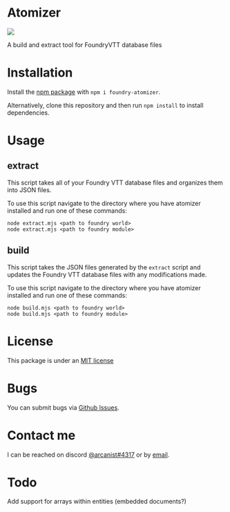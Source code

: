 # Atomizer

![](https://img.shields.io/github/v/tag/arcanistzed/atomizer)

A build and extract tool for FoundryVTT database files

# Installation

Install the [npm package](https://www.npmjs.com/package/foundry-atomizer) with `npm i foundry-atomizer`.

Alternatively, clone this repository and then run `npm install` to install dependencies.

# Usage

## extract

This script takes all of your Foundry VTT database files and organizes them into JSON files.

To use this script navigate to the directory where you have atomizer installed and run one of these commands:
```
node extract.mjs <path to foundry world>
node extract.mjs <path to foundry module>
```

## build

This script takes the JSON files generated by the `extract` script and updates the Foundry VTT database files with any modifications made.

To use this script navigate to the directory where you have atomizer installed and run one of these commands:
```
node build.mjs <path to foundry world>
node build.mjs <path to foundry module>
```

# License
This package is under an [MIT license](LICENSE)

# Bugs
You can submit bugs via [Github Issues](https://github.com/arcanistzed/jce/issues/new/choose).

# Contact me
I can be reached on discord [@arcanist#4317](https://discord.com/users/455117777745870860) or by [email](mailto:arcanistzed@gmail.com?subject=Atomizer%20for%20Foundry%20VTT).

# Todo

Add support for arrays within entities (embedded documents?)